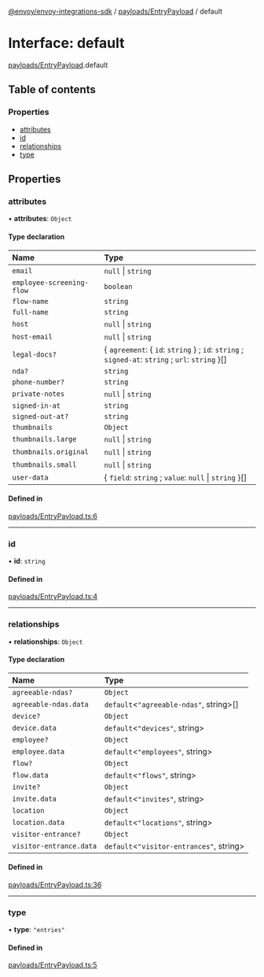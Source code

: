[@envoy/envoy-integrations-sdk](../README.md) / [payloads/EntryPayload](../modules/payloads_entrypayload.md) / default

# Interface: default

[payloads/EntryPayload](../modules/payloads_entrypayload.md).default

## Table of contents

### Properties

- [attributes](payloads_entrypayload.default.md#attributes)
- [id](payloads_entrypayload.default.md#id)
- [relationships](payloads_entrypayload.default.md#relationships)
- [type](payloads_entrypayload.default.md#type)

## Properties

### attributes

• **attributes**: `Object`

#### Type declaration

| Name | Type |
| :------ | :------ |
| `email` | ``null`` \| `string` |
| `employee-screening-flow` | `boolean` |
| `flow-name` | `string` |
| `full-name` | `string` |
| `host` | ``null`` \| `string` |
| `host-email` | ``null`` \| `string` |
| `legal-docs?` | { `agreement`: { `id`: `string`  } ; `id`: `string` ; `signed-at`: `string` ; `url`: `string`  }[] |
| `nda?` | `string` |
| `phone-number?` | `string` |
| `private-notes` | ``null`` \| `string` |
| `signed-in-at` | `string` |
| `signed-out-at?` | `string` |
| `thumbnails` | `Object` |
| `thumbnails.large` | ``null`` \| `string` |
| `thumbnails.original` | ``null`` \| `string` |
| `thumbnails.small` | ``null`` \| `string` |
| `user-data` | { `field`: `string` ; `value`: ``null`` \| `string`  }[] |

#### Defined in

[payloads/EntryPayload.ts:6](https://github.com/envoy/envoy-integrations-sdk-nodejs/blob/d8fa581/src/payloads/EntryPayload.ts#L6)

___

### id

• **id**: `string`

#### Defined in

[payloads/EntryPayload.ts:4](https://github.com/envoy/envoy-integrations-sdk-nodejs/blob/d8fa581/src/payloads/EntryPayload.ts#L4)

___

### relationships

• **relationships**: `Object`

#### Type declaration

| Name | Type |
| :------ | :------ |
| `agreeable-ndas?` | `Object` |
| `agreeable-ndas.data` | `default`<``"agreeable-ndas"``, string\>[] |
| `device?` | `Object` |
| `device.data` | `default`<``"devices"``, string\> |
| `employee?` | `Object` |
| `employee.data` | `default`<``"employees"``, string\> |
| `flow?` | `Object` |
| `flow.data` | `default`<``"flows"``, string\> |
| `invite?` | `Object` |
| `invite.data` | `default`<``"invites"``, string\> |
| `location` | `Object` |
| `location.data` | `default`<``"locations"``, string\> |
| `visitor-entrance?` | `Object` |
| `visitor-entrance.data` | `default`<``"visitor-entrances"``, string\> |

#### Defined in

[payloads/EntryPayload.ts:36](https://github.com/envoy/envoy-integrations-sdk-nodejs/blob/d8fa581/src/payloads/EntryPayload.ts#L36)

___

### type

• **type**: ``"entries"``

#### Defined in

[payloads/EntryPayload.ts:5](https://github.com/envoy/envoy-integrations-sdk-nodejs/blob/d8fa581/src/payloads/EntryPayload.ts#L5)
